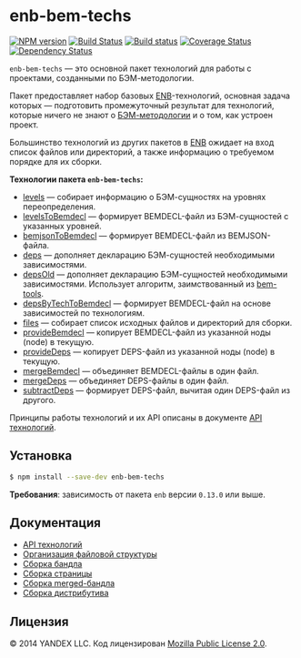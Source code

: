 enb-bem-techs
=============

[![NPM version](https://img.shields.io/npm/v/enb-bem-techs.svg?style=flat)](https://www.npmjs.org/package/enb-bem-techs) [![Build Status](https://img.shields.io/travis/enb/enb-bem-techs/master.svg?style=flat&label=tests)](https://travis-ci.org/enb/enb-bem-techs) [![Build status](https://img.shields.io/appveyor/ci/blond/enb-bem-techs.svg?style=flat&label=windows)](https://ci.appveyor.com/project/blond/enb-bem-techs) [![Coverage Status](https://img.shields.io/coveralls/enb/enb-bem-techs.svg?style=flat)](https://coveralls.io/r/enb/enb-bem-techs?branch=master) [![Dependency Status](https://img.shields.io/david/enb/enb-bem-techs.svg?style=flat)](https://david-dm.org/enb/enb-bem-techs)

`enb-bem-techs` — это основной пакет технологий для работы с проектами, созданными по БЭМ-методологии.

Пакет предоставляет набор базовых [ENB](http://enb-make.info/)-технологий, основная задача которых — подготовить промежуточный результат для технологий, которые ничего не знают о [БЭМ-методологии](https://ru.bem.info/method/) и о том, как устроен проект.

Большинство технологий из других пакетов в [ENB](http://enb-make.info/) ожидает на вход список файлов или директорий, а также информацию о требуемом порядке для их сборки.

**Технологии пакета `enb-bem-techs`:**

* [levels](docs/api.ru.md#levels) — cобирает информацию о БЭМ-сущностях на уровнях переопределения.
* [levelsToBemdecl](docs/api.ru.md#levelstobemdecl) — формирует BEMDECL-файл из БЭМ-сущностей с указанных уровней.
* [bemjsonToBemdecl](docs/api.ru.md#bemjsontobemdecl) — формирует BEMDECL-файл из BEMJSON-файла.
* [deps](docs/api.ru.md#deps) — дополняет декларацию БЭМ-сущностей необходимыми зависимостями.
* [depsOld](docs/api.ru.md#depsold) — дополняет декларацию БЭМ-сущностей необходимыми зависимостями. Использует алгоритм, заимствованный из [bem-tools](https://ru.bem.info/tools/bem/bem-tools/).
* [depsByTechToBemdecl](docs/api.ru.md#depsbytechtobemdecl) — формирует BEMDECL-файл на основе зависимостей по технологиям.
* [files](docs/api.ru.md#files) — собирает список исходных файлов и директорий для сборки.
* [provideBemdecl](docs/api.ru.md#providebemdecl) — копирует BEMDECL-файл из указанной ноды (node) в текущую.
* [provideDeps](docs/api.ru.md#providedeps) — копирует DEPS-файл из указанной ноды (node) в текущую.
* [mergeBemdecl](docs/api.ru.md#mergebemdecl) — объединяет BEMDECL-файлы в один файл.
* [mergeDeps](docs/api.ru.md#mergedeps) — объединяет DEPS-файлы в один файл.
* [subtractDeps](docs/api.ru.md#subtractdeps) — формирует DEPS-файл, вычитая один DEPS-файл из другого.

Принципы работы технологий и их API описаны в документе [API технологий](docs/api.ru.md).

Установка
---------

```sh
$ npm install --save-dev enb-bem-techs
```

**Требования**: зависимость от пакета `enb` версии `0.13.0` или выше.

Документация
------------

* [API технологий](docs/api.ru.md)
* [Организация файловой структуры](https://ru.bem.info/methodology/filesystem/)
* [Сборка бандла](docs/build-bundle.md)
* [Сборка страницы](docs/build-page.md)
* [Сборка merged-бандла](docs/build-merged-bundle.md)
* [Сборка дистрибутива](docs/build-dist.md)

Лицензия
--------

© 2014 YANDEX LLC. Код лицензирован [Mozilla Public License 2.0](LICENSE.txt).
